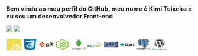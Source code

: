 
### Bem vindo ao meu perfil do GitHub, meu nome é Kimi Teixeira e eu sou um desenvolvedor Front-end

 <div>
  <img height="180em" src="https://github-readme-stats.vercel.app/api?username=fbicomunista&show_icons=true&theme=onedark&include_all_commits=true&count_private=true"/>
  <img height="180em" src="https://github-readme-stats.vercel.app/api/top-langs/?username=fbicomunista&layout=compact&langs_count=7&theme=dracula"/>
</div>

<div style="display: inline_block"><br>
  <img align="center" alt="fbicomunista-Js" height="30" width="40" src="https://raw.githubusercontent.com/devicons/devicon/master/icons/javascript/javascript-plain.svg">
  <img align="center" alt="fbicomunista-CSS" height="30" width="40" src="https://raw.githubusercontent.com/devicons/devicon/master/icons/css3/css3-original.svg">
  <img align="center" alt="fbicomunista-Bootstrap" height="30" width="40" src="https://github.com/devicons/devicon/blob/master/icons/git/git-original-wordmark.svg">
  <img align="center" alt="fbicomunista-Nodejs" height="30" width="40" src="https://github.com/devicons/devicon/blob/master/icons/nodejs/nodejs-original.svg">
  <img align="center" alt="fbicomunista-MongoDB" height="30" width="40" src="https://github.com/devicons/devicon/blob/master/icons/mongodb/mongodb-original-wordmark.svg">
 <img align="center" alt="fbicomunista-MySQL" height="30" width="40" src="https://github.com/devicons/devicon/blob/master/icons/mysql/mysql-original-wordmark.svg">
 <img align="center" alt="fbicomunista-PHP" height="30" width="40" src="https://github.com/devicons/devicon/blob/master/icons/php/php-original.svg">
 <img align="center" alt="fbicomunista-Dart" height="30" width="40" src="https://github.com/devicons/devicon/blob/master/icons/dart/dart-original-wordmark.svg">
 <img align="center" alt="fbicomunista-PostreSQL" height="30" width="40" src="https://github.com/devicons/devicon/blob/master/icons/postgresql/postgresql-original-wordmark.svg">
 <img align="center" alt="fbicomunista-Wordpress" height="30" width="40" src="https://github.com/devicons/devicon/blob/master/icons/wordpress/wordpress-original.svg">
 
 </div>

